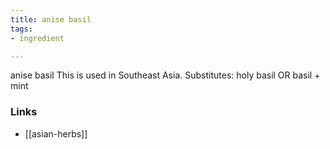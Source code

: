 ```yaml
---
title: anise basil
tags:
- ingredient

---
```

anise basil This is used in Southeast Asia. Substitutes: holy basil OR basil + mint

### Links

* [[asian-herbs]]
